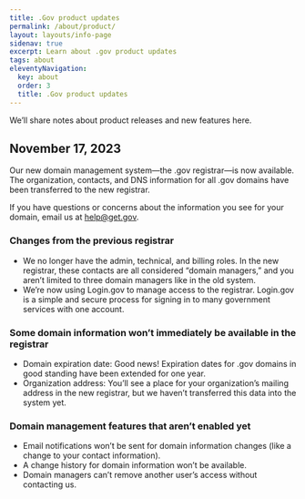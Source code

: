 ```yaml
---
title: .Gov product updates
permalink: /about/product/
layout: layouts/info-page
sidenav: true
excerpt: Learn about .gov product updates
tags: about
eleventyNavigation:
  key: about
  order: 3
  title: .Gov product updates
---  
```


We’ll share notes about product releases and new features here.

## November 17, 2023

Our new domain management system—the .gov registrar—is now available. The organization, contacts, and DNS information for all .gov domains have been transferred to the new registrar. 

If you have questions or concerns about the information you see for your domain, email us at help@get.gov.

### Changes from the previous registrar
- We no longer have the admin, technical, and billing roles. In the new registrar, these contacts are all considered “domain managers,” and you aren’t limited to three domain managers like in the old system.
- We’re now using Login.gov to manage access to the registrar. Login.gov is a simple and secure process for signing in to many government services with one account.

### Some domain information won’t immediately be available in the registrar
- Domain expiration date: Good news! Expiration dates for .gov domains in good standing have been extended for one year.
- Organization address: You’ll see a place for your organization’s mailing address in the new registrar, but we haven’t transferred this data into the system yet.

### Domain management features that aren’t enabled yet
- Email notifications won’t be sent for domain information changes (like a change to your contact information).
- A change history for domain information won’t be available.
- Domain managers can’t remove another user’s access without contacting us.
